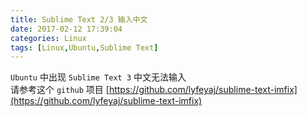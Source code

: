 ```yaml
---
title: Sublime Text 2/3 输入中文
date: 2017-02-12 17:39:04
categories: Linux
tags: [Linux,Ubuntu,Sublime Text]
---
```

`Ubuntu` 中出现 `Sublime Text 3` 中文无法输入  
请参考这个 `github` 项目 [https://github.com/lyfeyaj/sublime-text-imfix](https://github.com/lyfeyaj/sublime-text-imfix)
